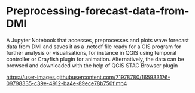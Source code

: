 # Preprocessing-forecast-data-from-DMI

A Jupyter Notebook that accesses, preprocesses and plots wave forecast data from DMI and saves it as a .netcdf file ready for a GIS program for further analysis or visualisations, for instance in QGIS using temporal controller or Crayfish plugin for animation. Alternatively, the data can be browsed and downloaded with the help of QGIS STAC Browser plugin

https://user-images.githubusercontent.com/71978780/165933176-09798335-c39e-4912-ba4e-89ece78b750f.mp4

